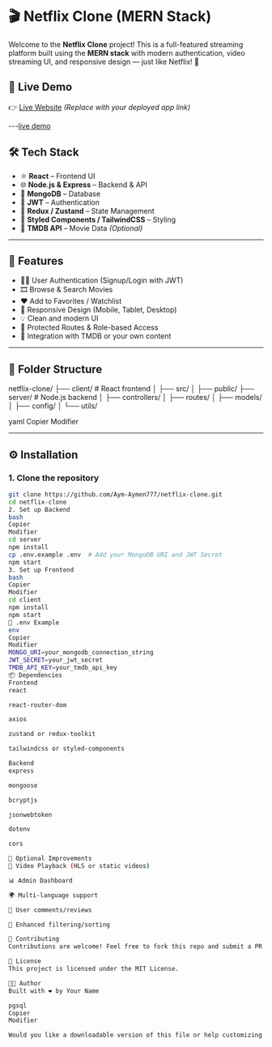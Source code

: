 # 🎬 Netflix Clone (MERN Stack)

Welcome to the **Netflix Clone** project! This is a full-featured streaming platform built using the **MERN stack** with modern authentication, video streaming UI, and responsive design — just like Netflix! 🍿

## 🚀 Live Demo

👉 [Live Website](https://github.com/Aym-Aymen777/netflix-clone.git) *(Replace with your deployed app link)*

---[live demo](/image.png)

## 🛠️ Tech Stack

- ⚛️ **React** – Frontend UI  
- 🌐 **Node.js & Express** – Backend & API  
- 🍃 **MongoDB** – Database  
- 🔐 **JWT** – Authentication  
- 🧠 **Redux / Zustand** – State Management  
- 💅 **Styled Components / TailwindCSS** – Styling  
- 🎥 **TMDB API** – Movie Data *(Optional)*

---

## 📸 Features

- 🧑‍💻 User Authentication (Signup/Login with JWT)
- 🎞️ Browse & Search Movies
- ❤️ Add to Favorites / Watchlist
- 📱 Responsive Design (Mobile, Tablet, Desktop)
- 💡 Clean and modern UI
- 🔐 Protected Routes & Role-based Access
- 🧩 Integration with TMDB or your own content

---

## 📁 Folder Structure

netflix-clone/
├── client/ # React frontend
│ ├── src/
│ ├── public/
├── server/ # Node.js backend
│ ├── controllers/
│ ├── routes/
│ ├── models/
│ ├── config/
│ └── utils/

yaml
Copier
Modifier

---

## ⚙️ Installation

### 1. Clone the repository

```bash
git clone https://github.com/Aym-Aymen777/netflix-clone.git
cd netflix-clone
2. Set up Backend
bash
Copier
Modifier
cd server
npm install
cp .env.example .env  # Add your MongoDB URI and JWT Secret
npm start
3. Set up Frontend
bash
Copier
Modifier
cd client
npm install
npm start
🔐 .env Example
env
Copier
Modifier
MONGO_URI=your_mongodb_connection_string
JWT_SECRET=your_jwt_secret
TMDB_API_KEY=your_tmdb_api_key
📦 Dependencies
Frontend
react

react-router-dom

axios

zustand or redux-toolkit

tailwindcss or styled-components

Backend
express

mongoose

bcryptjs

jsonwebtoken

dotenv

cors

🧪 Optional Improvements
🔁 Video Playback (HLS or static videos)

📊 Admin Dashboard

🌍 Multi-language support

💬 User comments/reviews

🔎 Enhanced filtering/sorting

🙌 Contributing
Contributions are welcome! Feel free to fork this repo and submit a PR. Let’s build something amazing. 🛠️

📄 License
This project is licensed under the MIT License.

👨‍💻 Author
Built with ❤️ by Your Name

pgsql
Copier
Modifier

Would you like a downloadable version of this file or help customizing it with your actual project name and links?